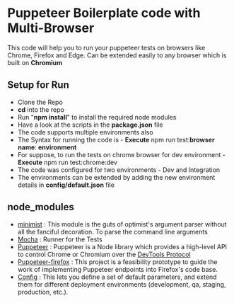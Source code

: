 # Puppeteer Boilerplate code with Multi-Browser

This code will help you to run your puppeteer tests on browsers like Chrome, Firefox and Edge. Can be extended easily to any browser which is built on **Chromium**

## Setup for Run

- Clone the Repo
- **cd** into the repo
- Run "**npm install**" to install the required node modules
- Have a look at the scripts in the **package.json** file
- The code supports multiple environments also
- The Syntax for running the code is - **Execute** npm run test:**browser name**: **environment**
- For suppose, to run the tests on chrome browser for dev environment - **Execute** npm run test:chrome:dev
- The code was configured for two environments - Dev and Integration
- The environments can be extended by adding the new environment details in **config/default.json** file

## node_modules

- [minimist](https://www.npmjs.com/package/minimist) : This module is the guts of optimist's argument parser without all the fanciful decoration. To parse the command line arguments
- [Mocha](https://mochajs.org/) : Runner for the Tests
- [Puppeteer](Puppeteer) : Puppeteer is a Node library which provides a high-level API to control Chrome or Chromium over the [DevTools Protocol](https://chromedevtools.github.io/devtools-protocol/)
- [Puppeteer-firefox](https://github.com/GoogleChrome/puppeteer/tree/master/experimental/puppeteer-firefox) : This project is a feasibility prototype to guide the work of implementing Puppeteer endpoints into Firefox's code base.
- [Config](https://www.npmjs.com/package/config) : This lets you define a set of default parameters, and extend them for different deployment environments (development, qa, staging, production, etc.).
